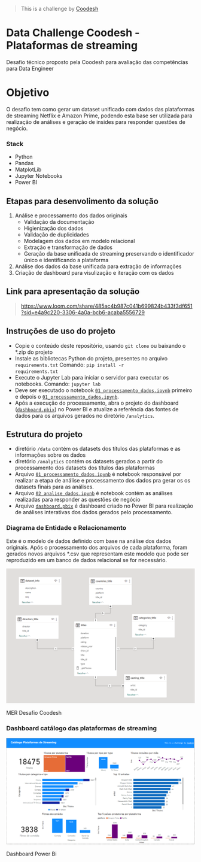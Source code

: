 >  This is a challenge by [Coodesh](https://coodesh.com/)
# Data Challenge Coodesh - Plataformas de streaming
Desafio técnico proposto pela Coodesh para avaliação das competências para Data Engineer

# Objetivo
O desafio tem como gerar um dataset unificado com dados das plataformas de streaming Netflix e Amazon Prime,
podendo esta base ser utilizada para realização de análises e geração de insides para responder questões de negócio.

### Stack
* Python
* Pandas
* MatplotLib
* Jupyter Notebooks
* Power BI

## Etapas para desenvolimento da solução
1. Análise e processamento dos dados originais
   * Validação da documentação
   * Higienização dos dados
   * Validação de duplicidades
   * Modelagem dos dados em modelo relacional
   * Extração e transformação de dados
   * Geração da base unificada de streaming preservando o identificador único e identificando a plataforma
3. Análise dos dados da base unificada para extração de informações
4. Criação de dashboard para visulização e iteração com os dados

## Link para apresentação da solução
> https://www.loom.com/share/485ac4b987c041b699824b433f3df651?sid=e4a9c220-3306-4a0a-bcb6-acaba5556729
## Instruções de uso do projeto
* Copie o conteúdo deste repositório, usando <code>git clone</code> ou baixando o *.zip do projeto
* Instale as bibliotecas Python do projeto, presentes no arquivo <code>requirements.txt</code>
Comando: <code>pip install -r requirements.txt</code>
* Execute o Jupyter Lab para iniciar o servidor para executar os notebooks.
Comando: <code>jupyter lab</code>
* Deve ser executado o notebook <code>[01_processamento_dados.ipynb](01_processamento_dados.ipynb)</code> primeiro e
depois o <code>[01_processamento_dados.ipynb](01_processamento_dados.ipynb)</code>.
* Após a execução do processamento, abra o projeto do dashboard (<code>[dashboard.pbix](dashboard.pbix)</code>) no Power BI e atualize a referência das fontes de dados para os arquivos gerados no diretório <code>/analytics</code>.

## Estrutura do projeto
* diretório <code>/data</code> contém os datasets dos títulos das plataformas e as informações sobre os dados
* diretório <code>/analytics</code> contém os datasets gerados a partir do processamento dos datasets 
dos títulos das plataformas
* Arquivo <code>[01_processamento_dados.ipynb](01_processamento_dados.ipynb)</code> é notebook responsável por realizar a etapa de análise e processamento dos dados pra gerar os
os datasets finais para as análises.
* Arquivo <code>[02_analise_dados.ipynb](02_analise_dados.ipynb)</code> é notebook contém as análises realizadas para responder as questões de negócio
* Arquivo <code>[dashboard.pbix](dashboard.pbix)</code> é dashboard criado no Power BI para realização de análises interativas 
dos dados gerados pelo processamento.

### Diagrama de Entidade e Relacionamento
Este é o modelo de dados definido com base na análise dos dados originais.
Após o processamento dos arquivos de  cada plataforma, foram gerados novos arquivos *.csv
que representam este modelo que pode ser reproduzido em um banco de dados relacional se for necessário.

![img.png](img.png)
<p>MER Desafio Coodesh</p>

### Dashboard catálogo das plataformas de streaming
![img_1.png](img_1.png)
<p>Dashboard Power Bi</p>



